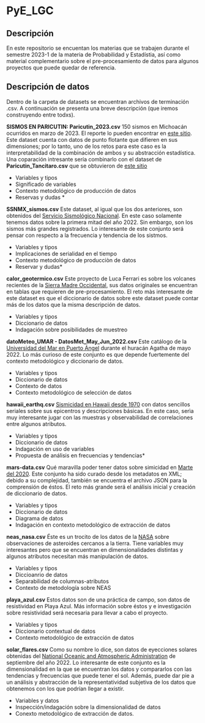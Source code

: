# PyE_LGC

## Descripción
En este repositorio se encuentan los materias que se trabajen durante el semestre 2023-1 de la materia de Probabilidad y Estadístia, así como material complementario sobre el pre-procesamiento de datos para algunos proyectos que puede quedar de referencia.


## Descripción de datos
Dentro de la carpeta de datasets se encuentran archivos de terminación .csv. A continuación se presenta una breve descripción (que iremos construyendo entre todxs).

**SISMOS EN PARICUTIN: Paricutin_2023.csv** 
150 sismos en Michoacán ocurridos en marzo de 2023. El reporte lo pueden encontrar en [este sitio](http://www.ssn.unam.mx/sismicidad/reportes-especiales/2023/SSNMX_rep_esp_20230315_secuenciaMichoacan_M46.pdf). Este dataset cuenta con datos de punto flotante que difieren en sus dimensiones; por lo tanto, uno de los retos para este caso es la interpretabilidad de la combinación de ambos y su abstracción estadística. Una coparación intresante sería combinarlo con el dataset de **Paricutin_Tancitaro.csv** que se obtuvieron de [este sitio](http://www2.ssn.unam.mx:8080/catalogo/ )
- Variables y tipos
- Significado de variables
- Contexto metodológico de producción de datos
- Reservas y dudas *

**SSNMX_sismos.csv**
Este dataset, al igual que los dos anteriores, son obtenidos del [Servicio Sismológico Nacional](http://www2.ssn.unam.mx:8080/sismos-fuertes/). En este caso solamente tenemos datos sobre la primera mitad del año 2022. Sin embargo, son los sismos más grandes registrados. Lo interesante de este conjunto será pensar con respecto a la frecuencia y tendencia de los sistmos. 
- Variables y tipos
- Implicaciones de serialidad en el tiempo
- Contexto metodológico de producciòn de datos
- Reservar y dudas*

**calor_geotermico.csv** 
Este proyecto de Luca Ferrari es sobre los volcanes recientes de la [Sierra Madre Occidental](https://www.sciencedirect.com/science/article/pii/S0375650522000839?via%3Dihub), sus datos originales se encuentran en tablas que requieren de pre-procesamiento. El reto màs interesante de este dataset es que el diccionario de datos sobre este dataset puede contar más de los datos que la misma descripción de datos.
- Variables y tipos
- Diccionario de datos
- Indagación sobre posibilidades de muestreo

**datoMeteo_UMAR - DatosMet_May_Jun_2022.csv**
Este catálogo de la [Universidad del Mar en Puerto Ángel](https://www.mareografico.unam.mx/portal/index.php?page=Estaciones) durante el huracán Agatha de mayo 2022. Lo más curioso de este conjunto es que depende fuertemente del contexto metodológico y diccionario de datos.
- Variables y tipos
- Diccionario de datos
- Contexto de datos
- Contexto metodológico de selección de datos

**hawaii_earthq.csv**
[Sismicidad en Hawaii desde 1970](https://earthquake.usgs.gov/earthquakes/search/ ) con datos sencillos seriales sobre sus epicentros y descripciones básicas. En este caso, serìa muy interesante jugar con las muestras y observabilidad de correlaciones entre algunos atributos.
- Variables y tipos
- Diccionario de datos
- Indagación en uso de variables
- Propuesta de análisis en frecuencias y tendencias*

**mars-data.csv**
Qué maravilla poder tener datos sobre simicidad en [Marte del 2020](http://www.insight.ethz.ch/seismicity/catalog/v1/). Este conjunto ha sido curado desde los metadatos en XML; debido a su complejidad, también se encuentra el archivo JSON para la comprensión de éstos. El reto más grande será el análisis inicial y creación de diccionario de datos. 
- Variables y tipos
- Diccionario de datos
- Diagrama de datos
- Indagación en contexto metodológico de extracción de datos

**neas_nasa.csv**
Éste es un trocito de los datos de la [NASA](https://cneos.jpl.nasa.gov/nhats/ ) sobre observaciones de asteroides cercanos a la tierra. Tiene variables muy interesantes pero que se encuentran en dimensionalidades distintas y algunos atributos necesitan más manipulación de datos. 
- Variables y tipos
- Diccioanrio de datos
- Separabilidad de columnas-atributos
- Contexto de metodología sobre NEAS

**playa_azul.csv**
Estos datos son de una práctica de campo, son datos de resistividad en Playa Azul. Más información sobre éstos y e investigación sobre resistividad será necesaria para llevar a cabo el proyecto.
- Variables y tipos
- Diccionario contextual de datos
- Contexto metodológico de extracción de datos

**solar_flares.csv**
Como su nombre lo dice, son datos de eyecciones solares obtenidas del [National Oceanic and Atmospheric Administration](https://www.ngdc.noaa.gov/stp/solar/solarflares.html) de septiembre del año 2022. Lo interesante de este conjunto es la dimensionalidad en la que se encuentran los datos y compararlos con las tendencias y frecuencias que puede tener el sol. Además, puede dar pie a un análisis y abstracción de la representatividad subjetiva de los datos que obtenemos con los que podrían llegar a existir.
- Variables y datos
- Inspección/indagación sobre la dimensionalidad de datos
- Conexto metodológico de extracción de datos.


